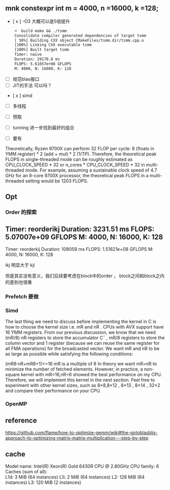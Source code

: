 ## mnk     constexpr int m = 4000, n =16000, k =128;
- [ x ]  -O3 大概可以是5倍提升
```txt
    ➜  build make && ./tsmm 
    Consolidate compiler generated dependencies of target tsmm
    [ 50%] Building CXX object CMakeFiles/tsmm.dir/tsmm.cpp.o
    [100%] Linking CXX executable tsmm
    [100%] Built target tsmm
    Timer: naive
    Duration: 29170.8 ms
    FLOPS: 5.61657e+08 GFLOPS
    M: 4000, N: 16000, K: 128
```
- [   ] 规范blas接口
- [   ] JIT的手法 可以吗？
- [  x ] simd
- [   ] 多线程
- [   ] 预取
- [ ] tunning 进一步找到最好的组合
- [   ] 要有 


Theoretically, Ryzen 9700X can perform 32 FLOP per cycle: 8 (floats in YMM register) * 2 (add + mul) * 2 (1/TP). Therefore, the theoretical peak FLOPS in single-threaded mode can be roughly estimated as CPU_CLOCK_SPEED * 32 or n_cores * CPU_CLOCK_SPEED * 32 in multi-threaded mode. For example, assuming a sustainable clock speed of 4.7 GHz for an 8-core 9700X processor, the theoretical peak FLOPS in a multi-threaded setting would be 1203 FLOPS.


## Opt
### Order 的探索
Timer: reorderikj
Duration: 3231.51 ms
FLOPS: 5.07007e+09 GFLOPS
M: 4000, N: 16000, K: 128
----------------------------------------
Timer: reorderkij
Duration: 108059 ms
FLOPS: 1.51621e+08 GFLOPS
M: 4000, N: 16000, K: 128

ikj 明显大于 kji

但是其实没有意义，我们后续要考虑在block中的order ， block之间和block之内的差别也很重
### Prefetch 要做

### Simd


The last thing we need to discuss before implementing the kernel in C is how to choose the kernel size i.e. mR
 and nR
. CPUs with AVX support have 16 YMM registers. From our previous discussion, we know that we need (mR/8)⋅nR
 registers to store the accumulator C¯
, mR/8
 registers to store the column vector and 1 register (because we can reuse the same register for all FMA operations) for the broadcasted vector. We want mR
 and nR
 to be as large as possible while satisfying the following conditions:

(mR8⋅nR+mR8+1)<=16
mR
 is a multiple of 8
In theory we want mR=nR
 to minimize the number of fetched elements. However, in practice, a non-square kernel with mR=16,nR=6
 showed the best performance on my CPU. Therefore, we will implement this kernel in the next section. Feel free to experiment with other kernel sizes, such as 8×8,8×12
, 8×13
, 8×14
, 32×2
 and compare their performance on your CPU.
### OpenMP

### 

## reference 
https://github.com/flame/how-to-optimize-gemm/wiki#the-gotoblasblis-approach-to-optimizing-matrix-matrix-multiplication---step-by-step

## cache 
Model name:             Intel(R) Xeon(R) Gold 6430R CPU @ 2.80GHz
CPU family:              6
Caches (sum of all):      
  L1d:                    3 MiB (64 instances)
  L1i:                    2 MiB (64 instances)
  L2:                     128 MiB (64 instances)
  L3:                     120 MiB (2 instances)

  